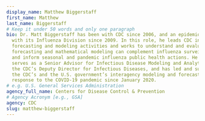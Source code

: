 ```yaml
---
display_name: Matthew Biggerstaff
first_name: Matthew
last_name: Biggerstaff
# Keep it under 50 words and only one paragraph
bio: Dr. Matt Biggerstaff has been with CDC since 2006, and an epidemiologist
  with its Influenza Division since 2009. In this role, he leads CDC influenza
  forecasting and modeling activities and works to understand and evaluate how
  forecasting and mathematical modeling can complement influenza surveillance
  and inform seasonal and pandemic influenza public health actions. He also
  serves as a Senior Advisor for Infectious Disease Modeling and Analytics to
  the CDC’s Deputy Director for Infectious Diseases, and has led and supported
  the CDC’s and the U.S. government’s interagency modeling and forecasting
  response to the COVID-19 pandemic since January 2020.
# e.g. U.S. General Services Administration
agency_full_name: Centers for Disease Control & Prevention
# Agency Acronym [e.g., GSA]
agency: CDC
slug: matthew-biggerstaff
---
```


